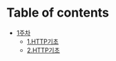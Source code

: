 # Table of contents

* [1주차](week01/README.md)
    * [1.HTTP기초](week01/01.HTTP의_이해.md)
    * [2.HTTP기초](week01/02.HTTP_Client.md)